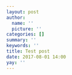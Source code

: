 ```yaml
---
layout: post
author:
  name: ''
  picture: ''
categories: []
summary: ''
keywords: ''
title: Test post
date: 2017-08-01 14:00
yay: ''
---
```

